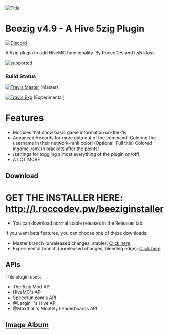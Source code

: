 
![Title](http://i.imgur.com/3rXuQls.png)

# Beezig v4.9 - A Hive 5zig Plugin

[![Discord](https://img.shields.io/discord/346695724253184014.svg?style=popout)](http://discord.gg/se7zJsU)


A 5zig plugin to add HiveMC functionality.
By RoccoDev and ItsNiklass.

![supported](https://i.imgur.com/eTUPy2g.png)


### Build Status

[![Travis Master](https://travis-ci.org/RoccoDev/Beezig.svg?branch=master)](http://travis-ci.org/RoccoDev/Beezig) (Master)

[![Travis Exp](https://travis-ci.org/RoccoDev/Beezig.svg?branch=experimental)](http://travis-ci.org/RoccoDev/Beezig) (Experimental)

# Features

* Modules that show basic game information on-the-fly
* Advanced /records for more data out of the command!
	Coloring the username in their network-rank color! (Optional: Full title)
	Colored ingame-rank in brackets after the points!
* /settings for toggling almost everything of the plugin on/off!
* A LOT MORE

## Download

# GET THE INSTALLER HERE: http://l.roccodev.pw/beeziginstaller

* You can download normal stable releases in the Releases tab.

If you want beta features, you can choose one of these downloads:

* Master branch (unreleased changes, stable): [Click here](https://github.com/RoccoDev/Beezig-Deploy/raw/master/master/jar/Beezig.jar)
* Experimental branch (unreleased changes, bleeding edge): [Click here](https://github.com/RoccoDev/Beezig-Deploy/raw/experimental/experimental/jar/Beezig.jar)

## APIs
This plugin uses:
* The 5zig Mod API
* HiveMC's API
* Speedrun.com's API
* @Lergin_ 's Hive API
* @Maxthat 's Monthly Leaderboards API

## [Image Album](https://imgur.com/a/LIxhh)

